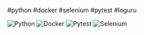 #python #docker #selenium #pytest #loguru

![Python](https://img.shields.io/badge/-Python-3776AB?&logo=Python&logoColor=FFFFFF) ![Docker](https://img.shields.io/badge/-Docker-2496ED?&logo=Docker&logoColor=FFFFFF) ![Pytest](https://img.shields.io/badge/-Pytest-0A9EDC?&logo=Pytest&logoColor=FFFFFF) ![Selenium](https://img.shields.io/badge/-Selenium-43B02A?&logo=Selenium&logoColor=FFFFFF)


